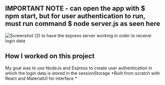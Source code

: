 ## IMPORTANT NOTE - can open the app with $ npm start, but for user authentication to run, must run command $ node server.js as seen here 
![Screenshot (2)](https://user-images.githubusercontent.com/110861093/194638321-d81bd9d6-4ca1-4750-bf6d-6a281969a041.png)
to have the express server working in order to receive login data

## How I worked on this project

My goal was to use NodeJs and Express to create user authentication in which the login data is stored in the sessionStorage 
*Built from scratch with React and MaterialUI for interface
*


